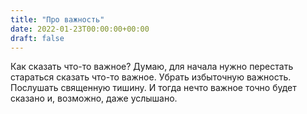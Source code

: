 ```yaml
---
title: "Про важность"
date: 2022-01-23T00:00:00+00:00
draft: false
---
```


Как сказать что-то важное? 
Думаю, для начала нужно перестать стараться сказать что-то важное. 
Убрать избыточную важность. 
Послушать священную тишину. 
И тогда нечто важное точно будет сказано и, возможно, даже услышано.
